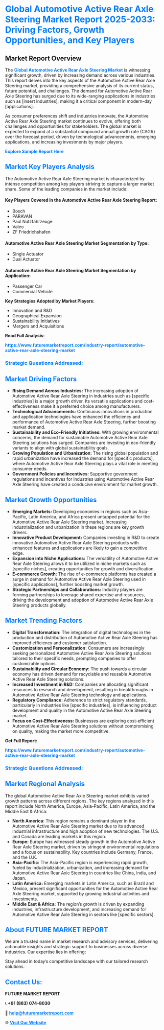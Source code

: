 <h1 style="color: #007BFF;">Global Automotive Active Rear Axle Steering Market Report 2025-2033: Driving Factors, Growth Opportunities, and Key Players</h1>

<section id="overview">
<h2>Market Report Overview</h2>
<p>The <a href="https://www.futuremarketreport.com/industry-report/automotive-active-rear-axle-steering-market" style="color: #007BFF; text-decoration: none;"><strong>Global Automotive Active Rear Axle Steering Market</strong></a> is witnessing significant growth, driven by increasing demand across various industries. This report delves into the key aspects of the Automotive Active Rear Axle Steering market, providing a comprehensive analysis of its current status, future potential, and challenges. The demand for Automotive Active Rear Axle Steering has surged due to its wide-ranging applications in industries such as [insert industries], making it a critical component in modern-day [applications].</p>
<p>As consumer preferences shift and industries innovate, the Automotive Active Rear Axle Steering market continues to evolve, offering both challenges and opportunities for stakeholders. The global market is expected to expand at a substantial compound annual growth rate (CAGR) over the forecast period, driven by technological advancements, emerging applications, and increasing investments by major players.</p>
</section>

<section id="overview">
<p><a href="https://www.futuremarketreport.com/request-sample/reportId=41218" style="color: #007BFF; text-decoration: none;"><strong>Explore Sample Report Here</strong></a></p>
</section>

<section id="key-players">
<h2 style="color: #007BFF;">Market Key Players Analysis</h2>
<p>The Automotive Active Rear Axle Steering market is characterized by intense competition among key players striving to capture a larger market share. Some of the leading companies in the market include:</p>
<h4>Key Players Covered in the Automotive Active Rear Axle Steering Report:</h4>
<ul><li>Bosch</li><li>PARAVAN</li><li>Paul Nutzfahrzeuge</li><li>Valeo</li><li>ZF Friedrichshafen</li></ul>
<h4>Automotive Active Rear Axle Steering Market Segmentation by Type:</h4>
<ul><li>Single Actuator</li><li>Dual Actuator</li></ul>

<h4>Automotive Active Rear Axle Steering Market Segmentation by Application:</h4>
<ul><li>Passenger Car</li><li>Commercial Vehicle</li></ul>
<p><strong>Key Strategies Adopted by Market Players:</strong></p>
<ul>
<li>Innovation and R&D</li>
<li>Geographical Expansion</li>
<li>Sustainability Initiatives</li>
<li>Mergers and Acquisitions</li>
</ul>
</section>

<section>
<p><strong>Read Full Analysis: </strong></p><a href="https://www.futuremarketreport.com/industry-report/automotive-active-rear-axle-steering-market" style="color: #007BFF; text-decoration: none;"><strong>https://www.futuremarketreport.com/industry-report/automotive-active-rear-axle-steering-market</strong></a>
<h3 style="color: #007BFF;">Strategic Questions Addressed:</h3>
</section>

<section id="driving-factors">
<h2 style="color: #007BFF;">Market Driving Factors</h2>
<ul>
<li><strong>Rising Demand Across Industries:</strong> The increasing adoption of Automotive Active Rear Axle Steering in industries such as [specific industries] is a major growth driver. Its versatile applications and cost-effectiveness make it a preferred choice among manufacturers.</li>
<li><strong>Technological Advancements:</strong> Continuous innovations in production and application technologies have enhanced the efficiency and performance of Automotive Active Rear Axle Steering, further boosting market demand.</li>
<li><strong>Sustainability and Eco-Friendly Initiatives:</strong> With growing environmental concerns, the demand for sustainable Automotive Active Rear Axle Steering solutions has surged. Companies are investing in eco-friendly variants to align with global sustainability goals.</li>
<li><strong>Growing Population and Urbanization:</strong> The rising global population and rapid urbanization have increased the demand for [specific products], where Automotive Active Rear Axle Steering plays a vital role in meeting consumer needs.</li>
<li><strong>Government Policies and Incentives:</strong> Supportive government regulations and incentives for industries using Automotive Active Rear Axle Steering have created a conducive environment for market growth.</li>
</ul>
</section>

<section id="growth-opportunities">
<h2 style="color: #007BFF;">Market Growth Opportunities</h2>
<ul>
<li><strong>Emerging Markets:</strong> Developing economies in regions such as Asia-Pacific, Latin America, and Africa present untapped potential for the Automotive Active Rear Axle Steering market. Increasing industrialization and urbanization in these regions are key growth drivers.</li>
<li><strong>Innovative Product Development:</strong> Companies investing in R&D to create innovative Automotive Active Rear Axle Steering products with enhanced features and applications are likely to gain a competitive edge.</li>
<li><strong>Expansion into Niche Applications:</strong> The versatility of Automotive Active Rear Axle Steering allows it to be utilized in niche markets such as [specific niches], creating opportunities for growth and diversification.</li>
<li><strong>E-commerce Growth:</strong> The rise of e-commerce platforms has created a surge in demand for Automotive Active Rear Axle Steering used in [specific applications], further boosting market growth.</li>
<li><strong>Strategic Partnerships and Collaborations:</strong> Industry players are forming partnerships to leverage shared expertise and resources, driving the development and adoption of Automotive Active Rear Axle Steering products globally.</li>
</ul>
</section>

<section id="trending-factors">
<h2 style="color: #007BFF;">Market Trending Factors</h2>
<ul>
<li><strong>Digital Transformation:</strong> The integration of digital technologies in the production and distribution of Automotive Active Rear Axle Steering has improved efficiency and customer satisfaction.</li>
<li><strong>Customization and Personalization:</strong> Consumers are increasingly seeking personalized Automotive Active Rear Axle Steering solutions tailored to their specific needs, prompting companies to offer customizable options.</li>
<li><strong>Sustainability and Circular Economy:</strong> The push towards a circular economy has driven demand for recyclable and reusable Automotive Active Rear Axle Steering solutions.</li>
<li><strong>Increased Investment in R&D:</strong> Companies are allocating significant resources to research and development, resulting in breakthroughs in Automotive Active Rear Axle Steering technology and applications.</li>
<li><strong>Regulatory Compliance:</strong> Adherence to strict regulatory standards, particularly in industries like [specific industries], is influencing product development and quality in the Automotive Active Rear Axle Steering market.</li>
<li><strong>Focus on Cost-Effectiveness:</strong> Businesses are exploring cost-efficient Automotive Active Rear Axle Steering solutions without compromising on quality, making the market more competitive.</li>
</ul>
</section>

<section>
<p><strong>Get Full Report: </strong></p><a href="https://www.futuremarketreport.com/industry-report/automotive-active-rear-axle-steering-market" style="color: #007BFF; text-decoration: none;"><strong>https://www.futuremarketreport.com/industry-report/automotive-active-rear-axle-steering-market</strong></a>
<h3 style="color: #007BFF;">Strategic Questions Addressed:</h3>
</section>


<section id="regional-analysis">
<h2 style="color: #007BFF;">Market Regional Analysis</h2>
<p>The global Automotive Active Rear Axle Steering market exhibits varied growth patterns across different regions. The key regions analyzed in this report include North America, Europe, Asia-Pacific, Latin America, and the Middle East & Africa:</p>
<ul>
<li><strong>North America:</strong> This region remains a dominant player in the Automotive Active Rear Axle Steering market due to its advanced industrial infrastructure and high adoption of new technologies. The U.S. and Canada are leading markets in this region.</li>
<li><strong>Europe:</strong> Europe has witnessed steady growth in the Automotive Active Rear Axle Steering market, driven by stringent environmental regulations and a focus on sustainability. Key countries include Germany, France, and the U.K.</li>
<li><strong>Asia-Pacific:</strong> The Asia-Pacific region is experiencing rapid growth, fueled by industrialization, urbanization, and increasing demand for Automotive Active Rear Axle Steering in countries like China, India, and Japan.</li>
<li><strong>Latin America:</strong> Emerging markets in Latin America, such as Brazil and Mexico, present significant opportunities for the Automotive Active Rear Axle Steering market, supported by growing industrial activities and investments.</li>
<li><strong>Middle East & Africa:</strong> The region’s growth is driven by expanding industries, infrastructure development, and increasing demand for Automotive Active Rear Axle Steering in sectors like [specific sectors].</li>
</ul>
</section>

<footer>
<h2 style="color: #007BFF;">About FUTURE MARKET REPORT</h2>
<p>We are a trusted name in market research and advisory services, delivering actionable insights and strategic support to businesses across diverse industries. Our expertise lies in offering:</p>

<p>Stay ahead in today’s competitive landscape with our tailored research solutions.</p>

<h2 style="color: #007BFF;">Contact Us:</h2>
<p><strong>FUTURE MARKET REPORT</strong></p>
<p>📞 <strong>+91 (883) 074-8030</strong></p>
<p>📧 <strong><a href="mailto:help@futuremarketreport.com" style="color: #007BFF;">help@futuremarketreport.com</a></strong></p>
<p>🌐 <strong><a href="https://www.futuremarketreport.com/" style="color: #007BFF;">Visit Our Website</a></strong></p>
</footer>